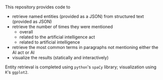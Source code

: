 This repository provides code to 

- retrieve named entities (provided as a JSON) from structured text (provided as JSON)
- retrieve the number of times they were mentioned 
   - overall
   - related to the artificial intelligence act
   - related to artificial intelligence
 - retrieve the most common terms in paragraphs not mentioning either the AI act or AI
 - visualize the results (statically and interactively)


Entity retrieval is completed using `python`'s `spaCy` library; visualization using `R`'s `ggplot2`.

